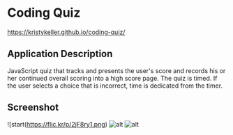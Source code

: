 # Coding Quiz
https://kristykeller.github.io/coding-quiz/

## Application Description 
JavaScript quiz that tracks and presents the user's score and records his or her continued overall scoring into a high score page. The quiz is timed. If the user selects a choice that is incorrect, time is dedicated from the timer.  

## Screenshot
![start(https://flic.kr/p/2jF8ry1.png) 
![alt](https://drive.google.com/file/d/1dPcRVZ9X21VJo65bdHDbAByjZYLxMRga/view?usp=sharing.png)
![alt](https://drive.google.com/file/d/1htnFapGGVl7Vjp9IJ8--O6ufACZq4BrV/view?usp=sharing.png)

